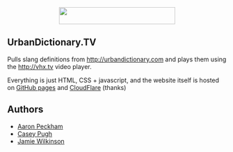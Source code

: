<center><a href="http://travis-ci.org/apeckham/urbantv"><img src="https://secure.travis-ci.org/apeckham/urbantv.png?branch=ci" width="267" height="39"/></a></center>

## UrbanDictionary.TV

Pulls slang definitions from <http://urbandictionary.com> and plays
them using the <http://vhx.tv> video player.

Everything is just HTML, CSS + javascript, and the website itself is
hosted on [GitHub pages](http://pages.github.com/) and [CloudFlare](http://cloudflare.com/) (thanks)


## Authors

* [Aaron Peckham](https://github.com/apeckham)
* [Casey Pugh](https://github.com/caseypugh)
* [Jamie Wilkinson](https://github.com/jamiew)



